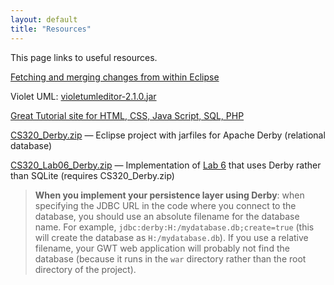 ```yaml
---
layout: default
title: "Resources"
---
```


This page links to useful resources.

[Fetching and merging changes from within Eclipse](fetchMerge.html)

Violet UML: [violetumleditor-2.1.0.jar](violetumleditor-2.1.0.jar)

[Great Tutorial site for HTML, CSS, Java Script, SQL, PHP](www.w3schools.com)

[CS320\_Derby.zip](CS320_Derby.zip) &mdash; Eclipse project with jarfiles for Apache Derby (relational database)

[CS320\_Lab06\_Derby.zip](CS320_Lab06_Derby.zip) &mdash; Implementation of [Lab 6](../labs/lab06.html) that uses Derby rather than SQLite (requires CS320\_Derby.zip)

> <div class="callout"><b>When you implement your persistence layer using Derby</b>: when specifying the JDBC URL in the code where you connect to the database, you should use an absolute filename for the database name. For example, <code>jdbc:derby:H:/mydatabase.db;create=true</code> (this will create the database as <code>H:/mydatabase.db</code>).  If you use a relative filename, your GWT web application will probably not find the database (because it runs in the <code>war</code> directory rather than the root directory of the project).</div>
